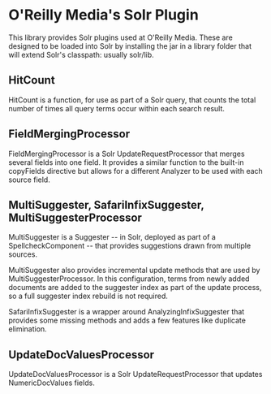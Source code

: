 # O'Reilly Media's Solr Plugin

This library provides Solr plugins used at O'Reilly Media.  These are designed 
to be loaded into Solr by installing the jar in a library folder that
will extend Solr's classpath: usually solr/lib.

## HitCount

HitCount is a function, for use as part of a Solr query, that counts the total number of times all query
terms occur within each search result.

## FieldMergingProcessor

FieldMergingProcessor is a Solr UpdateRequestProcessor that merges 
several fields into one field.  It provides a similar function to the
built-in copyFields directive but allows for a different Analyzer
to be used with each source field.

## MultiSuggester, SafariInfixSuggester, MultiSuggesterProcessor

MultiSuggester is a Suggester -- in Solr, deployed as part of a SpellcheckComponent -- that 
provides suggestions drawn from multiple sources. 

MultiSuggester also provides incremental update methods  that are used by MultiSuggesterProcessor. In this
configuration, terms from newly added documents are added to the suggester index as part of the update process,
so a full suggester index rebuild is not required.

SafariInfixSuggester is a wrapper around AnalyzingInfixSuggester that provides some missing methods and adds a few features like duplicate
elimination.

## UpdateDocValuesProcessor

UpdateDocValuesProcessor is a Solr UpdateRequestProcessor that updates NumericDocValues fields.
